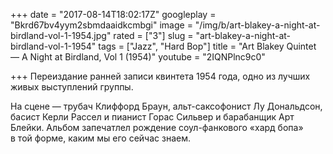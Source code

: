 +++
date = "2017-08-14T18:02:17Z"
googleplay = "Bkrd67bv4yym2sbmdaaidkcmbgi"
image = "/img/b/art-blakey-a-night-at-birdland-vol-1-1954.jpg"
rated = ["3"]
slug = "art-blakey-a-night-at-birdland-vol-1-1954"
tags = ["Jazz", "Hard Bop"]
title = "Art Blakey Quintet — A Night at Birdland, Vol 1 (1954)"
youtube = "2IQNPlnc9c0"

+++
Переиздание ранней записи квинтета 1954&nbsp;года, одно из&nbsp;лучших живых выступлений группы.

На&nbsp;сцене&nbsp;&mdash; трубач Клиффорд Браун, альт-саксофонист Лу&nbsp;Дональдсон, басист Керли Рассел и&nbsp;пианист Горас Сильвер и&nbsp;барабанщик Арт Блейки. Альбом запечатлел рождение соул-фанкового &laquo;хард бопа&raquo; в&nbsp;той форме, каким мы&nbsp;его сейчас знаем.